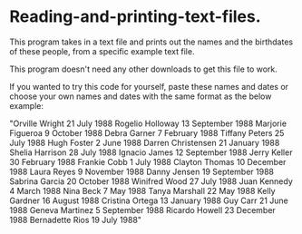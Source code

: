 # Reading-and-printing-text-files.
This program takes in a text file and prints out the names and the birthdates of these people, from a specific example text file.

This program doesn't need any other downloads to get this file to work.

If you wanted to try this code for yourself, paste these names and dates or choose your own names and dates with the same format as the below example:

"Orville Wright 21 July 1988
Rogelio Holloway 13 September 1988
Marjorie Figueroa 9 October 1988
Debra Garner 7 February 1988
Tiffany Peters 25 July 1988
Hugh Foster 2 June 1988
Darren Christensen 21 January 1988
Shelia Harrison 28 July 1988
Ignacio James 12 September 1988
Jerry Keller 30 February 1988
Frankie Cobb 1 July 1988
Clayton Thomas 10 December 1988
Laura Reyes 9 November 1988
Danny Jensen 19 September 1988
Sabrina Garcia 20 October 1988
Winifred Wood 27 July 1988
Juan Kennedy 4 March 1988
Nina Beck 7 May 1988
Tanya Marshall 22 May 1988
Kelly Gardner 16 August 1988
Cristina Ortega 13 January 1988
Guy Carr 21 June 1988
Geneva Martinez 5 September 1988
Ricardo Howell 23 December 1988
Bernadette Rios 19 July 1988"
